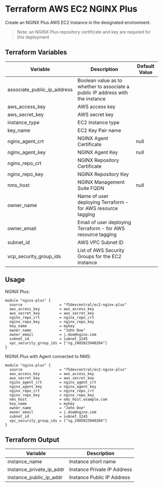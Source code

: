 # Terraform AWS EC2 NGINX Plus

Create an NGINX Plus AWS EC2 Instance in the designated environment.

> Note: an NGINX Plus repository certificate and key are required for this deployment

## Terraform Variables

| Variable  | Description  | Default Value |
|---|---|---|
| associate_public_ip_address | Boolean value as to whether to associate a public IP address with the instance | |
| aws_access_key | AWS access key | |
| aws_secret_key | AWS secret key | |
| instance_type  |  EC2 instance type | |
| key_name | EC2 Key Pair name  | |
| nginx_agent_crt | NGINX Agent Certificate | null |
| nginx_agent_key | NGINX Agent Key | null |
| nginx_repo_crt | NGINX Repository Certificate | |
| nginx_repo_key | NGINX Repository Key | |
| nms_host | NGINX Management Suite FQDN | null |
| owner_name  | Name of user deploying Terraform - for AWS resource tagging  | |
| owner_email | Email of user deploying Terraform - for AWS resource tagging | |
| subnet_id | AWS VPC Subnet ID | |
| vcp_security_group_ids | List of AWS Security Groups for the EC2 instance | |

## Usage

NGINX Plus:

```hcl
module "nginx-plus" {
  source                 = "f5devcentral/ec2-nginx-plus"
  aws_access_key         = aws_access_key
  aws_secret_key         = aws_secret_key
  nginx_repo_crt         = nginx_repo_crt
  nginx_repo_key         = nginx_repo_key
  key_name               = mykey
  owner_name             = "John Doe"
  owner_email            = j.doe@nginx.com
  subnet_id              = subnet_1245
  vpc_security_group_ids = ["sg_2485023940284"]
}
```

NGINX Plus with Agent connected to NMS:

```hcl
module "nginx-plus" {
  source                 = "f5devcentral/ec2-nginx-plus"
  aws_access_key         = aws_access_key
  aws_secret_key         = aws_secret_key
  nginx_agent_crt        = nginx_agent_crt
  nginx_agent_key        = nginx_agent_key
  nginx_repo_crt         = nginx_repo_crt
  nginx_repo_key         = nginx_repo_key
  nms_host               = nms_host.example.com
  key_name               = mykey
  owner_name             = "John Doe"
  owner_email            = j.doe@nginx.com
  subnet_id              = subnet_1245
  vpc_security_group_ids = ["sg_2485023940284"]
}
```

## Terraform Output

| Variable  | Description  |
|---|---|
| instance_name | Instance short name |
| instance_private_ip_addr | Instance Private IP Address |
| instance_public_ip_addr | Instance Public IP Address |
